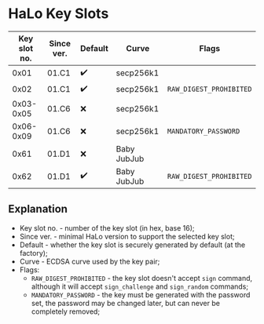 # HaLo Key Slots
| Key slot no. | Since ver. | Default | Curve       | Flags                   |
|--------------|------------|---------|-------------|-------------------------|
| 0x01         | 01.C1      | ✔️      | secp256k1   |                         |
| 0x02         | 01.C1      | ✔️      | secp256k1   | `RAW_DIGEST_PROHIBITED` |
| 0x03-0x05    | 01.C6      | ❌      | secp256k1   |                         |
| 0x06-0x09    | 01.C6      | ❌      | secp256k1   | `MANDATORY_PASSWORD`    |
| 0x61         | 01.D1      | ❌      | Baby JubJub |                         |
| 0x62         | 01.D1      | ✔️      | Baby JubJub | `RAW_DIGEST_PROHIBITED` |

## Explanation
* Key slot no. - number of the key slot (in hex, base 16);
* Since ver. - minimal HaLo version to support the selected key slot;
* Default - whether the key slot is securely generated by default (at the factory);
* Curve - ECDSA curve used by the key pair;
* Flags:
  * `RAW_DIGEST_PROHIBITED` - the key slot doesn't accept `sign` command,
    although it will accept `sign_challenge` and `sign_random` commands;
  * `MANDATORY_PASSWORD` - the key must be generated with the password set,
    the password may be changed later, but can never be completely removed;
